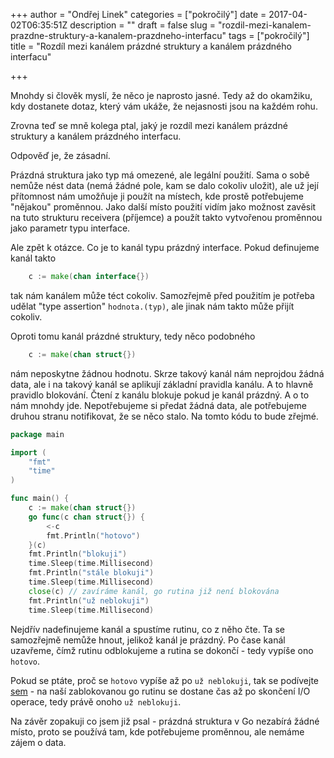 +++
author = "Ondřej Linek"
categories = ["pokročilý"]
date = 2017-04-02T06:35:51Z
description = ""
draft = false
slug = "rozdil-mezi-kanalem-prazdne-struktury-a-kanalem-prazdneho-interfacu"
tags = ["pokročilý"]
title = "Rozdíl mezi kanálem prázdné struktury a kanálem prázdného interfacu"

+++

Mnohdy si člověk myslí, že něco je naprosto jasné. Tedy až do okamžiku, kdy dostanete dotaz, který vám ukáže, že nejasnosti jsou na každém rohu.

Zrovna teď se mně kolega ptal, jaký je rozdíl mezi kanálem prázdné struktury a kanálem prázdného interfacu.

Odpověď je, že zásadní. 

Prázdná struktura jako typ má omezené, ale legální použití. Sama o sobě nemůže nést data (nemá žádné pole, kam se dalo cokoliv uložit), ale už její přítomnost nám umožňuje ji použít na místech, kde prostě potřebujeme "nějakou" proměnnou. Jako další místo použití vidím jako možnost zavěsit na tuto strukturu receivera (příjemce) a použít takto vytvořenou proměnnou jako parametr typu interface.

Ale zpět k otázce. Co je to kanál typu prázdný interface. Pokud definujeme kanál takto 

```go
    c := make(chan interface{})
```

tak nám kanálem může téct cokoliv. Samozřejmě před použitím je potřeba udělat "type assertion" `hodnota.(typ)`, ale jinak nám takto může přijít cokoliv. 

Oproti tomu kanál prázdné struktury, tedy něco podobného

```go
    c := make(chan struct{})
```

nám neposkytne žádnou hodnotu. Skrze takový kanál nám neprojdou žádná data, ale i na takový kanál se aplikují základní pravidla kanálu. A to hlavně pravidlo blokování. Čtení z kanálu blokuje pokud je kanál prázdný. A o to nám mnohdy jde. Nepotřebujeme si předat žádná data, ale potřebujeme druhou stranu notifikovat, že se něco stalo. Na tomto kódu to bude zřejmé.

```go
package main

import (
	"fmt"
	"time"
)

func main() {
	c := make(chan struct{})
	go func(c chan struct{}) {
		<-c
		fmt.Println("hotovo")
	}(c)
	fmt.Println("blokuji")
	time.Sleep(time.Millisecond)
	fmt.Println("stále blokuji")
	time.Sleep(time.Millisecond)
	close(c) // zavíráme kanál, go rutina již není blokována
	fmt.Println("už neblokuji")
	time.Sleep(time.Millisecond)   
```

Nejdřív nadefinujeme kanál a spustíme rutinu, co z něho čte. Ta se samozřejmě nemůže hnout, jelikož kanál je prázdný. Po čase kanál uzavřeme, čímž rutinu odblokujeme a rutina se dokončí - tedy vypíše ono `hotovo`.

Pokud se ptáte, proč se `hotovo` vypíše až po `už neblokuji`, tak se podívejte [sem](https://go.ondralinek.cz/2017/01/05/jak-funguji-go-rutiny/) - na naší zablokovanou go rutinu se dostane čas až po skončení I/O operace, tedy právě onoho `už neblokuji`.

Na závěr zopakuji co jsem již psal - prázdná struktura v Go nezabírá žádné místo, proto se používá tam, kde potřebujeme proměnnou, ale nemáme zájem o data.